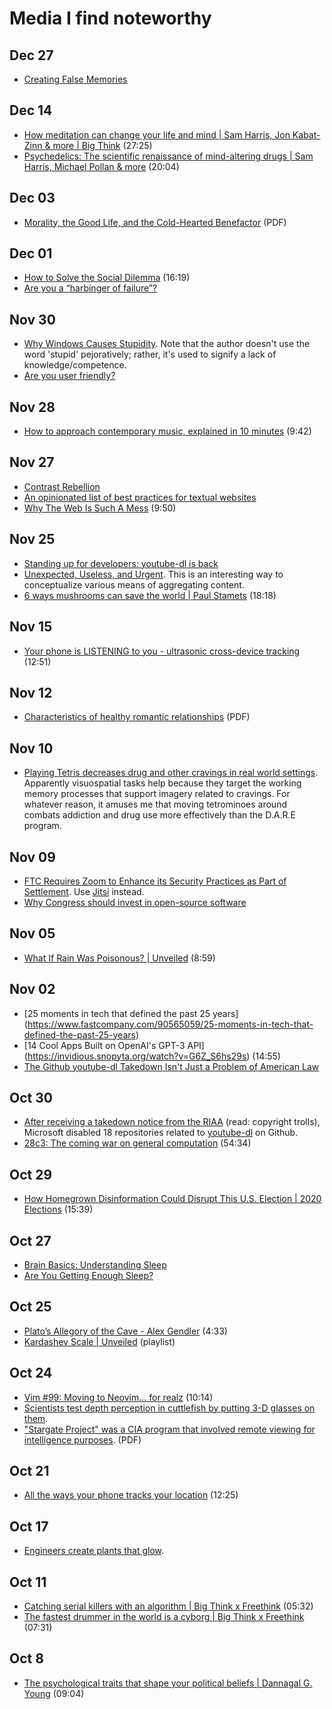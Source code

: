 # Media I find noteworthy

## Dec 27

- [Creating False Memories](https://staff.washington.edu/eloftus/Articles/sciam.htm)

## Dec 14

- [How meditation can change your life and mind | Sam Harris, Jon
  Kabat-Zinn & more | Big
  Think](https://invidious.snopyta.org/watch?v=jCJdl6Vs7wg) (27:25)
- [Psychedelics: The scientific renaissance of mind-altering drugs | Sam
  Harris, Michael Pollan & more](https://invidious.snopyta.org/watch?v=5T0LmbWROKY)
  (20:04)

## Dec 03

- [Morality, the Good Life, and the Cold-Hearted Benefactor](http://aporia.byu.edu/pdfs/mcmurray-morality_the_good_life_and_the_coldhearted_benefactor.pdf) (PDF)

## Dec 01

- [How to Solve the Social
  Dilemma](https://invidious.snopyta.org/watch?v=wyxnaaPqbRk) (16:19)
- [Are you a “harbinger of failure”?](https://news.mit.edu/2015/harbinger-failure-consumers-unpopular-products-1223)

## Nov 30

- [Why Windows Causes
  Stupidity](https://www.over-yonder.net/~fullermd/rants/winstupid/1).
  Note that the author doesn't use the word 'stupid' pejoratively; rather, it's used to signify a lack of
  knowledge/competence.
- [Are you user
  friendly?](https://www.over-yonder.net/~fullermd/rants/userfriendly/1)

## Nov 28

- [How to approach contemporary music, explained in 10 minutes](https://invidious.snopyta.org/watch?v=WbE5sfYhxIk) (9:42)

## Nov 27

- [Contrast Rebellion](https://contrastrebellion.com/)
- [An opinionated list of best practices for textual
  websites](https://seirdy.one/2020/11/23/website-best-practices.html)
- [Why The Web Is Such A
  Mess](https://invidious.snopyta.org/watch?v=OFRjZtYs3wY) (9:50)

## Nov 25

- [Standing up for developers: youtube-dl is
  back](https://github.blog/2020-11-16-standing-up-for-developers-youtube-dl-is-back/)
- [Unexpected, Useless, and
  Urgent](https://www.charlieharrington.com/unexpected-useless-and-urgent).
  This is an interesting way to conceptualize various means of
  aggregating content.
- [6 ways mushrooms can save the world | Paul
  Stamets](https://www.ted.com/talks/paul_stamets_6_ways_mushrooms_can_save_the_world) (18:18)

## Nov 15

- [Your phone is LISTENING to you - ultrasonic cross-device
  tracking](https://invidious.snopyta.org/watch?v=j1FfVK6sj4I) (12:51)

## Nov 12

- [Characteristics of healthy romantic
  relationships](https://assets.campbell.edu/wp-content/uploads/2016/12/22122441/characteristics-of-healthy-romantic-relationships.pdf) (PDF)

## Nov 10

- [Playing Tetris decreases drug and other cravings in real world
  settings](https://pubmed.ncbi.nlm.nih.gov/26275843/). Apparently
  visuospatial tasks help because they target the working memory
  processes that support imagery related to cravings. For whatever
  reason, it amuses me that moving tetrominoes around combats addiction
  and drug use more effectively than the D.A.R.E program.

## Nov 09

- [FTC Requires Zoom to Enhance its Security Practices as Part of
  Settlement](https://www.ftc.gov/news-events/press-releases/2020/11/ftc-requires-zoom-enhance-its-security-practices-part-settlement).
  Use [Jitsi](https://jitsi.org/) instead.
- [Why Congress should invest in open-source software](https://www.brookings.edu/techstream/why-congress-should-invest-in-open-source-software/)

## Nov 05

- [What If Rain Was Poisonous? |
  Unveiled](https://invidious.snopyta.org/watch?v=D6zprGIbQj4) (8:59)

## Nov 02

- [25 moments in tech that defined the past 25 years]
  (https://www.fastcompany.com/90565059/25-moments-in-tech-that-defined-the-past-25-years)
- [14 Cool Apps Built on OpenAI's GPT-3 API]
  (https://invidious.snopyta.org/watch?v=G6Z_S6hs29s) (14:55)
- [The Github youtube-dl Takedown Isn't Just a Problem of American
  Law](https://www.eff.org/deeplinks/2020/11/github-youtube-dl-takedown-isnt-just-problem-american-law)

## Oct 30

- [After receiving a takedown notice from the RIAA](https://github.com/github/dmca/blob/master/2020/10/2020-10-23-RIAA.md) (read: copyright trolls), Microsoft disabled 18 repositories related to [youtube-dl](https://github.com/ytdl-org/youtube-dl) on Github.
- [28c3: The coming war on general computation](https://invidious.snopyta.org/watch?v=HUEvRyemKSg) (54:34)

## Oct 29

- [How Homegrown Disinformation Could Disrupt This U.S. Election | 2020
Elections](https://invidious.snopyta.org/watch?v=_gNcYdvF1Co) (15:39)

## Oct 27

- [Brain Basics: Understanding
  Sleep](https://www.ninds.nih.gov/Disorders/Patient-Caregiver-Education/Understanding-Sleep)
- [Are You Getting Enough
  Sleep?](https://www.cdc.gov/sleep/features/getting-enough-sleep.html)


## Oct 25

- [Plato’s Allegory of the Cave - Alex Gendler](https://invidious.snopyta.org/watch?v=1RWOpQXTltA) (4:33)
- [Kardashev Scale |
  Unveiled](https://invidious.snopyta.org/playlist?list=PLfq8kkw599aDDjXd5nvroklQ9wC3_KLB9)
  (playlist)

## Oct 24

- [Vim #99: Moving to Neovim... for
realz](https://invidious.snopyta.org/watch?v=T7TAX653_OM) (10:14)
- [Scientists test depth perception in cuttlefish by putting 3-D glasses
  on
  them](https://www.nytimes.com/2020/01/08/science/3d-glasses-cuttlefish.html).
- ["Stargate Project" was a CIA program that involved remote
  viewing for intelligence
  purposes](https://www.cia.gov/library/readingroom/docs/CIA-RDP96-00789R003300210001-2.pdf).
  (PDF)

## Oct 21

- [All the ways your phone tracks your
  location](https://invidious.snopyta.org/watch?v=GMIY4J8jAUc) (12:25)

## Oct 17

- [Engineers create plants that
  glow](https://news.mit.edu/2017/engineers-create-nanobionic-plants-that-glow-1213).

## Oct 11

- [Catching serial killers with an algorithm | Big Think x Freethink](https://invidious.snopyta.org/watch?v=8BvjAlf2SBk) (05:32)
- [The fastest drummer in the world is a cyborg | Big Think x Freethink](https://invidious.snopyta.org/watch?v=V-cz2tiHzEo) (07:31)

## Oct 8

- [The psychological traits that shape your political beliefs | Dannagal
G.
Young](https://www.ted.com/talks/dannagal_g_young_the_psychological_traits_that_shape_your_political_beliefs)
(09:04)
